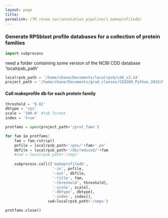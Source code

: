 ```yaml
---
layout: page
title: 
permalink: /TM_roseo_sar/annotation_pipeline/1_makeprofiledb/
---
```

### Generate RPSblast profile databases for a collection of protein families


```python
import subprocess
```

need a folder containing some version of the NCBI CDD database 'localrpsb_path'


```python
localrpsb_path = '/home/shane/Documents/localrpsb/cdd_v3.14'
project_path = '/home/shane/Documents/grad_classes/SIO209_Python_2015/homework/finalproject'
```

#### Call makeprofile db for each protein family


```python
threshold = '9.82'
dbtype = 'rps'
scale = '100.0' #tab format
index = 'true'

protfams = open(project_path+'/prot_fams')

for fam in protfams:
    fam = fam.rstrip()
    pnfile = localrpsb_path+'/pns/'+fam+'.pn' 
    dbfile = localrpsb_path+'/db/reduced/'+fam
    #cwd = localrpsb_path+'/smps'
  
    subprocess.call(['makeprofiledb', 
                     '-in', pnfile, 
                     '-out', dbfile, 
                     '-title', fam, 
                     '-threshold', threshold],
                     '-scale', scale],
                     '-dbtype', dbtype],
                     '-index', index]],
                   cwd=localrpsb_path+'/smps')

protfams.close()
```
